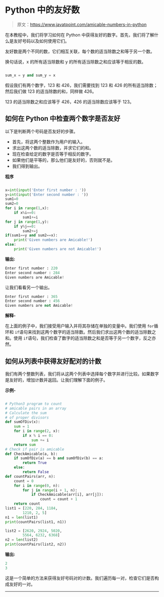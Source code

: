 # Python 中的友好数

> 原文：<https://www.javatpoint.com/amicable-numbers-in-python>

在本教程中，我们将学习如何在 Python 中获得友好的数字。首先，我们将了解什么是友好号码以及如何使用它们。

友好数是两个不同的数，它们相互关联，每个数的适当除数之和等于另一个数。

换句话说，x 的所有适当除数和 y 的所有适当除数之和应该等于相反的数。

```py

sum_x = y and sum_y = x

```

假设我们有两个数字，123 和 426，我们需要找到 123 和 426 的所有适当除数；然后我们做 123 的适当除数的和，同样做 426。

123 的适当除数之和应该等于 426，426 的适当除数应该等于 123。

## 如何在 Python 中检查两个数字是否友好

以下是判断两个号码是否友好的步骤。

*   首先，将这两个整数作为用户的输入。
*   求出这两个数的适当除数，并求它们的和。
*   现在检查给定的数字是否等于相反的数字。
*   如果他们是平等的，那么他们是友好的，否则就不是。
*   我们得到输出。

**程序**

```py

x=int(input('Enter first number : '))
y=int(input('Enter second number : '))
sum1=0
sum2=0
for i in range(1,x):
    if x%i==0:
        sum1+=i
for j in range(1,y):
    if y%j==0:
        sum2+=j
if(sum1==y and sum2==x):
    print('Given numbers are Amicable!')
else:
    print('Given numbers are not Amicable!')

```

**输出:**

```py
Enter first number : 220
Enter second number : 284
Given numbers are Amicable!    

```

让我们看看另一个输出。

```py
Enter first number : 365
Enter second number : 456
Given numbers are not Amicable! 

```

**解释-**

在上面的例子中，我们接受用户输入并将其存储在单独的变量中。我们使用 `for`循环和 `if`语句来找到这两个数字的适当除数。然后我们求出这两个数的适当除数之和。使用 `if`语句，我们检查了数字的适当除数之和是否等于另一个数字，反之亦然。

## 如何从列表中获得友好配对的计数

我们有两个整数列表，我们将从这两个列表中选择每个数字并进行比较。如果数字是友好的，增加计数并返回。让我们理解下面的例子。

**示例-**

```py

# Python3 program to count
# amicable pairs in an array
# Calculate the sum
# of proper divisors
def sumOfDiv(x):
    sum = 1
    for i in range(2, x):
        if x % i == 0:
            sum += i
    return sum
# Check if pair is amicable
def CheckAmicable(a, b):
    if sumOfDiv(a) == b and sumOfDiv(b) == a:
        return True
    else:
        return False
def countPairs(arr, n):
    count = 0
    for i in range(0, n):
        for j in range(i + 1, n):
            if CheckAmicable(arr[i], arr[j]):
                count = count + 1
    return count
list1 = [220, 284, 1184,
        1210, 2, 5]
n1 = len(list1)
print(countPairs(list1, n1))

list2 = [2620, 2924, 5020,
        5564, 6232, 6368]
n2 = len(list2)
print(countPairs(list2, n2))

```

**输出:**

```py
2
3 

```

这是一个简单的方法来获得友好号码对的计数。我们遍历每一对，检查它们是否构成友好的一对。

* * *